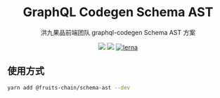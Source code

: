 <h1 align="center">GraphQL Codegen Schema AST</h1>

<div align="center">
洪九果品前端团队 graphql-codegen Schema AST 方案
</div>

[schema-ast]: https://www.npmjs.com/package/@fruits-chain/schema-ast

<div align="center">

[![](https://img.shields.io/npm/v/@fruits-chain/schema-ast)][schema-ast]
[![](https://img.shields.io/npm/dm/@fruits-chain/schema-ast.svg)][schema-ast]
[![lerna](https://img.shields.io/badge/maintained%20with-lerna-cc00ff.svg)](https://lerna.js.org/)

</div>

## 使用方式

```bash
yarn add @fruits-chain/schema-ast --dev
```

